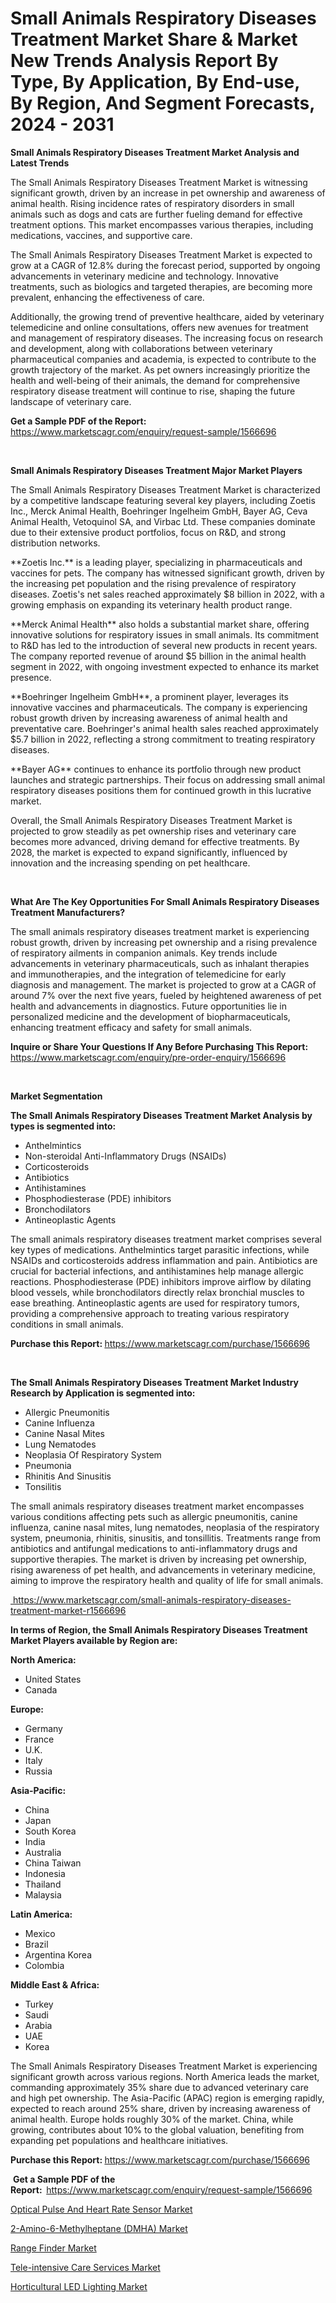 <p><h1>Small Animals Respiratory Diseases Treatment Market Share & Market New Trends Analysis Report By Type, By Application, By End-use, By Region, And Segment Forecasts, 2024 - 2031</h1></p><p><strong>Small Animals Respiratory Diseases Treatment Market Analysis and Latest Trends</strong></p>
<p><p>The Small Animals Respiratory Diseases Treatment Market is witnessing significant growth, driven by an increase in pet ownership and awareness of animal health. Rising incidence rates of respiratory disorders in small animals such as dogs and cats are further fueling demand for effective treatment options. This market encompasses various therapies, including medications, vaccines, and supportive care. </p><p>The Small Animals Respiratory Diseases Treatment Market is expected to grow at a CAGR of 12.8% during the forecast period, supported by ongoing advancements in veterinary medicine and technology. Innovative treatments, such as biologics and targeted therapies, are becoming more prevalent, enhancing the effectiveness of care. </p><p>Additionally, the growing trend of preventive healthcare, aided by veterinary telemedicine and online consultations, offers new avenues for treatment and management of respiratory diseases. The increasing focus on research and development, along with collaborations between veterinary pharmaceutical companies and academia, is expected to contribute to the growth trajectory of the market. As pet owners increasingly prioritize the health and well-being of their animals, the demand for comprehensive respiratory disease treatment will continue to rise, shaping the future landscape of veterinary care.</p></p>
<p><strong>Get a Sample PDF of the Report:&nbsp;</strong> <a href="https://www.marketscagr.com/enquiry/request-sample/1566696?utm_campaign=1179&utm_medium=2&utm_source=Github&utm_content=ia&utm_term=13102024&utm_id=small-animals-respiratory-diseases-treatment">https://www.marketscagr.com/enquiry/request-sample/1566696</a></p>
<p>&nbsp;</p>
<p><strong>Small Animals Respiratory Diseases Treatment Major Market Players</strong></p>
<p><p>The Small Animals Respiratory Diseases Treatment Market is characterized by a competitive landscape featuring several key players, including Zoetis Inc., Merck Animal Health, Boehringer Ingelheim GmbH, Bayer AG, Ceva Animal Health, Vetoquinol SA, and Virbac Ltd. These companies dominate due to their extensive product portfolios, focus on R&D, and strong distribution networks.</p><p>**Zoetis Inc.** is a leading player, specializing in pharmaceuticals and vaccines for pets. The company has witnessed significant growth, driven by the increasing pet population and the rising prevalence of respiratory diseases. Zoetis's net sales reached approximately $8 billion in 2022, with a growing emphasis on expanding its veterinary health product range.</p><p>**Merck Animal Health** also holds a substantial market share, offering innovative solutions for respiratory issues in small animals. Its commitment to R&D has led to the introduction of several new products in recent years. The company reported revenue of around $5 billion in the animal health segment in 2022, with ongoing investment expected to enhance its market presence.</p><p>**Boehringer Ingelheim GmbH**, a prominent player, leverages its innovative vaccines and pharmaceuticals. The company is experiencing robust growth driven by increasing awareness of animal health and preventative care. Boehringer's animal health sales reached approximately $5.7 billion in 2022, reflecting a strong commitment to treating respiratory diseases.</p><p>**Bayer AG** continues to enhance its portfolio through new product launches and strategic partnerships. Their focus on addressing small animal respiratory diseases positions them for continued growth in this lucrative market.</p><p>Overall, the Small Animals Respiratory Diseases Treatment Market is projected to grow steadily as pet ownership rises and veterinary care becomes more advanced, driving demand for effective treatments. By 2028, the market is expected to expand significantly, influenced by innovation and the increasing spending on pet healthcare.</p></p>
<p>&nbsp;</p>
<p><strong>What Are The Key Opportunities For Small Animals Respiratory Diseases Treatment Manufacturers?</strong></p>
<p><p>The small animals respiratory diseases treatment market is experiencing robust growth, driven by increasing pet ownership and a rising prevalence of respiratory ailments in companion animals. Key trends include advancements in veterinary pharmaceuticals, such as inhalant therapies and immunotherapies, and the integration of telemedicine for early diagnosis and management. The market is projected to grow at a CAGR of around 7% over the next five years, fueled by heightened awareness of pet health and advancements in diagnostics. Future opportunities lie in personalized medicine and the development of biopharmaceuticals, enhancing treatment efficacy and safety for small animals.</p></p>
<p><strong>Inquire or Share Your Questions If Any Before Purchasing This Report:</strong> <a href="https://www.marketscagr.com/enquiry/pre-order-enquiry/1566696?utm_campaign=1179&utm_medium=2&utm_source=Github&utm_content=ia&utm_term=13102024&utm_id=small-animals-respiratory-diseases-treatment">https://www.marketscagr.com/enquiry/pre-order-enquiry/1566696</a></p>
<p>&nbsp;</p>
<p><strong>Market Segmentation</strong></p>
<p><strong>The Small Animals Respiratory Diseases Treatment Market Analysis by types is segmented into:</strong></p>
<p><ul><li>Anthelmintics</li><li>Non-steroidal Anti-Inflammatory Drugs (NSAIDs)</li><li>Corticosteroids</li><li>Antibiotics</li><li>Antihistamines</li><li>Phosphodiesterase (PDE) inhibitors</li><li>Bronchodilators</li><li>Antineoplastic Agents</li></ul></p>
<p><p>The small animals respiratory diseases treatment market comprises several key types of medications. Anthelmintics target parasitic infections, while NSAIDs and corticosteroids address inflammation and pain. Antibiotics are crucial for bacterial infections, and antihistamines help manage allergic reactions. Phosphodiesterase (PDE) inhibitors improve airflow by dilating blood vessels, while bronchodilators directly relax bronchial muscles to ease breathing. Antineoplastic agents are used for respiratory tumors, providing a comprehensive approach to treating various respiratory conditions in small animals.</p></p>
<p><strong>Purchase this Report:&nbsp;</strong><a href="https://www.marketscagr.com/purchase/1566696?utm_campaign=1179&utm_medium=2&utm_source=Github&utm_content=ia&utm_term=13102024&utm_id=small-animals-respiratory-diseases-treatment">https://www.marketscagr.com/purchase/1566696</a></p>
<p>&nbsp;</p>
<p><strong>The Small Animals Respiratory Diseases Treatment Market Industry Research by Application is segmented into:</strong></p>
<p><ul><li>Allergic Pneumonitis</li><li>Canine Influenza</li><li>Canine Nasal Mites</li><li>Lung Nematodes</li><li>Neoplasia Of Respiratory System</li><li>Pneumonia</li><li>Rhinitis And Sinusitis</li><li>Tonsilitis</li></ul></p>
<p><p>The small animals respiratory diseases treatment market encompasses various conditions affecting pets such as allergic pneumonitis, canine influenza, canine nasal mites, lung nematodes, neoplasia of the respiratory system, pneumonia, rhinitis, sinusitis, and tonsillitis. Treatments range from antibiotics and antifungal medications to anti-inflammatory drugs and supportive therapies. The market is driven by increasing pet ownership, rising awareness of pet health, and advancements in veterinary medicine, aiming to improve the respiratory health and quality of life for small animals.</p></p>
<p><a href="https://www.marketscagr.com/small-animals-respiratory-diseases-treatment-market-r1566696?utm_campaign=1179&utm_medium=2&utm_source=Github&utm_content=ia&utm_term=13102024&utm_id=small-animals-respiratory-diseases-treatment">&nbsp;https://www.marketscagr.com/small-animals-respiratory-diseases-treatment-market-r1566696</a></p>
<p><strong>In terms of Region, the Small Animals Respiratory Diseases Treatment Market Players available by Region are:</strong></p>
<p>
    <p> <strong> North America: </strong>
        <ul>
            <li>United States</li>
            <li>Canada</li>
        </ul>
        </p> 
    <p> <strong> Europe: </strong>
        <ul>
            <li>Germany</li>
            <li>France</li>
            <li>U.K.</li>
            <li>Italy</li>
            <li>Russia</li>
        </ul>
        </p> 
    <p> <strong> Asia-Pacific: </strong>
        <ul>
            <li>China</li>
            <li>Japan</li>
            <li>South Korea</li>
            <li>India</li>
            <li>Australia</li>
            <li>China Taiwan</li>
            <li>Indonesia</li>
            <li>Thailand</li>
            <li>Malaysia</li>
        </ul>
        </p> 
    <p> <strong> Latin America: </strong>
        <ul>
            <li>Mexico</li>
            <li>Brazil</li>
            <li>Argentina Korea</li>
            <li>Colombia</li>
        </ul>
        </p> 
    <p> <strong> Middle East & Africa: </strong>
        <ul>
            <li>Turkey</li>
            <li>Saudi</li>
            <li>Arabia</li>
            <li>UAE</li>
            <li>Korea</li>
        </ul>
    </p>
    </p>
<p><p>The Small Animals Respiratory Diseases Treatment Market is experiencing significant growth across various regions. North America leads the market, commanding approximately 35% share due to advanced veterinary care and high pet ownership. The Asia-Pacific (APAC) region is emerging rapidly, expected to reach around 25% share, driven by increasing awareness of animal health. Europe holds roughly 30% of the market. China, while growing, contributes about 10% to the global valuation, benefiting from expanding pet populations and healthcare initiatives.</p></p>
<p><strong>Purchase this Report: </strong><a href="https://www.marketscagr.com/purchase/1566696?utm_campaign=1179&utm_medium=2&utm_source=Github&utm_content=ia&utm_term=13102024&utm_id=small-animals-respiratory-diseases-treatment">https://www.marketscagr.com/purchase/1566696</a></p>
<p>&nbsp;<strong>Get a Sample PDF of the Report:&nbsp;&nbsp;</strong><a href="https://www.marketscagr.com/enquiry/request-sample/1566696?utm_campaign=1179&utm_medium=2&utm_source=Github&utm_content=ia&utm_term=13102024&utm_id=small-animals-respiratory-diseases-treatment">https://www.marketscagr.com/enquiry/request-sample/1566696</a></p>
<p><strong></strong></p>
<p><p><a href="https://www.linkedin.com/pulse/in-depth-analysis-global-optical-pulse-heart-rate-sensor-market-5fr9f?utm_campaign=1179&utm_medium=2&utm_source=Github&utm_content=ia&utm_term=13102024&utm_id=small-animals-respiratory-diseases-treatment">Optical Pulse And Heart Rate Sensor Market</a></p><p><a href="https://www.linkedin.com/pulse/2-amino-6-methylheptane-dmha-market-opportunities-emerging-h68zc?utm_campaign=1179&utm_medium=2&utm_source=Github&utm_content=ia&utm_term=13102024&utm_id=small-animals-respiratory-diseases-treatment">2-Amino-6-Methylheptane (DMHA) Market</a></p><p><a href="https://issuu.com/reportprime-2/docs/range-finder-market-size-2030.pptx_2bd56fca446414?utm_campaign=1179&utm_medium=2&utm_source=Github&utm_content=ia&utm_term=13102024&utm_id=small-animals-respiratory-diseases-treatment">Range Finder Market</a></p><p><a href="https://www.linkedin.com/pulse/investment-opportunities-tele-intensive-care-services-sector-7ppge?utm_campaign=1179&utm_medium=2&utm_source=Github&utm_content=ia&utm_term=13102024&utm_id=small-animals-respiratory-diseases-treatment">Tele-intensive Care Services Market</a></p><p><a href="https://github.com/WillieWoodard/Market-Research-Report-List-6/blob/main/horticultural-led-lighting-market.md?utm_campaign=1179&utm_medium=2&utm_source=Github&utm_content=ia&utm_term=13102024&utm_id=small-animals-respiratory-diseases-treatment">Horticultural LED Lighting Market</a></p></p>